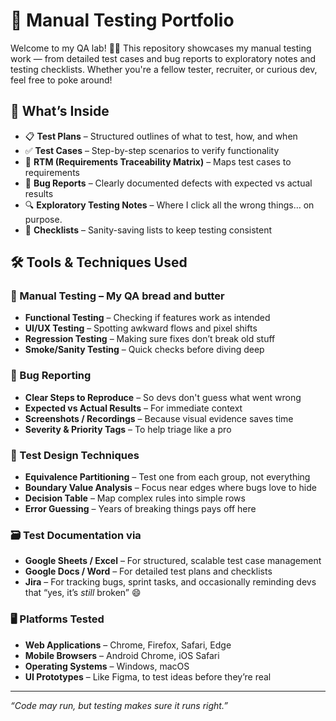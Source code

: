 # 🧪 Manual Testing Portfolio

Welcome to my QA lab! 👩‍🔬
This repository showcases my manual testing work — from detailed test cases and bug reports to exploratory notes and testing checklists. Whether you're a fellow tester, recruiter, or curious dev, feel free to poke around!

## 📂 What’s Inside

- 📋 **Test Plans** – Structured outlines of what to test, how, and when
- ✅ **Test Cases** – Step-by-step scenarios to verify functionality
- 🔗 **RTM (Requirements Traceability Matrix)** – Maps test cases to requirements
- 🐞 **Bug Reports** – Clearly documented defects with expected vs actual results
- 🔍 **Exploratory Testing Notes** – Where I click all the wrong things… on purpose.
- 🧠 **Checklists** – Sanity-saving lists to keep testing consistent

## 🛠️ Tools & Techniques Used

### 🧈 Manual Testing – My QA bread and butter  
- **Functional Testing** – Checking if features work as intended  
- **UI/UX Testing** – Spotting awkward flows and pixel shifts  
- **Regression Testing** – Making sure fixes don’t break old stuff  
- **Smoke/Sanity Testing** – Quick checks before diving deep

### 🐛 Bug Reporting 
- **Clear Steps to Reproduce** – So devs don't guess what went wrong  
- **Expected vs Actual Results** – For immediate context  
- **Screenshots / Recordings** – Because visual evidence saves time  
- **Severity & Priority Tags** – To help triage like a pro

### 📝 Test Design Techniques  
- **Equivalence Partitioning** – Test one from each group, not everything  
- **Boundary Value Analysis** – Focus near edges where bugs love to hide  
- **Decision Table** – Map complex rules into simple rows  
- **Error Guessing** – Years of breaking things pays off here

### 🗃️ Test Documentation via  
- **Google Sheets / Excel** – For structured, scalable test case management  
- **Google Docs / Word** – For detailed test plans and checklists  
- **Jira** – For tracking bugs, sprint tasks, and occasionally reminding devs that “yes, it’s *still* broken” 😄

### 🖥️ Platforms Tested  
- **Web Applications** – Chrome, Firefox, Safari, Edge  
- **Mobile Browsers** – Android Chrome, iOS Safari  
- **Operating Systems** – Windows, macOS  
- **UI Prototypes** – Like Figma, to test ideas before they’re real

---

_“Code may run, but testing makes sure it runs right.”_
